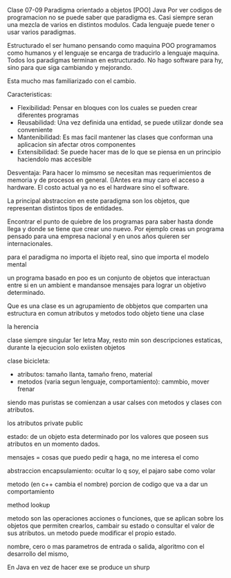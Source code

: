 Clase 07-09
Paradigma orientado a objetos [POO]
Java
Por ver codigos de programacion no se puede saber que paradigma es. Casi siempre seran una mezcla de varios en distintos modulos. Cada lenguaje puede tener o usar varios paradigmas.

Estructurado el ser humano pensando como maquina
POO programamos como humanos y el lenguaje se encarga de traducirlo a lenguaje maquina.
Todos los paradigmas terminan en estructurado.
No hago software para hy, sino para que siga cambiando y mejorando.

Esta mucho mas familiarizado con el cambio.

Caracteristicas:
- Flexibilidad: Pensar en bloques con los cuales se pueden crear diferentes programas
- Reusabilidad: Una vez definida una entidad, se puede utilizar donde sea conveniente
- Mantenibilidad: Es mas facil mantener las clases que conforman una aplicacion sin afectar otros componentes
- Extensibilidad: Se puede hacer mas de lo que se piensa en un principio haciendolo mas accesible

Desventaja:
Para hacer lo mimsmo se necesitan mas requerimientos de memoria y de procesos en general.
()Antes era muy caro el acceso a hardware.
El costo actual ya no es el hardware sino el software.

La principal abstraccion en este paradigma son los objetos, que representan distintos tipos de entidades.

Encontrar el punto de quiebre de los programas para saber hasta donde llega y donde se tiene que crear uno nuevo. Por ejemplo creas un programa pensado para una empresa nacional y en unos años quieren ser internacionales.

para el paradigma no importa el ibjeto real, sino que importa el modelo mental

un programa basado en poo es un conjunto de objetos que interactuan entre si en un ambient e mandansoe mensajes para lograr un objetivo determinado.

Que es una clase
es un agrupamiento de obbjetos que comparten una estructura en comun
atributos y metodos
todo objeto tiene una clase

la herencia

clase <nombre>
siempre singular
1er letra May, resto min
son descripciones estaticas, durante la ejecucion solo exiisten objetos

clase bicicleta:
- atributos: tamaño llanta, tamaño freno, material
- metodos (varia segun lenguaje, comportamiento): cammbio, mover frenar

siendo mas puristas se comienzan a usar calses con metodos y clases con atributos.

los atributos
private
public

estado: de un objeto esta determinado por los valores que poseen sus atributos en un momento dados.

mensajes = cosas que puedo pedir q haga, no me interesa el como

abstraccion
encapsulamiento: ocultar lo q soy, el pajaro sabe como volar

metodo (en c++ cambia  el nombre)
porcion de codigo que va a dar un comportamiento

method lookup

metodo son las operaciones acciones o funciones, que se aplican sobre los objetos que permiten crearlos, cambair su estado o consultar el valor de sus atributos.
un metodo puede modificar el propio estado.

nombre,
cero o mas parametros de entrada o salida,
algoritmo con el desarrollo del mismo,

En Java en vez de hacer exe se produce un shurp
